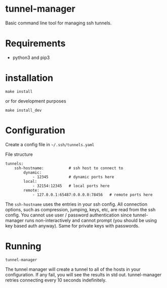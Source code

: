 # tunnel-manager

Basic command line tool for managing ssh tunnels.

# Requirements

- python3 and pip3

# installation 

`make install`

or for development purposes

`make install_dev`

# Configuration

Create a config file in `~/.ssh/tunnels.yaml`

File structure

```
tunnels:
    ssh-hostname:           # ssh host to connect to
        dynamic:
            - 12345         # dynamic ports here
        local:
            - 32154:12345   # local ports here
        remote:
            - 127.0.0.1:65487:0.0.0.0:78456   # remote ports here

```

The `ssh-hostname` uses the entries in your ssh config.  All connection options, such as compression, jumping, keys, etc, are read from the ssh config.  You cannot use user / password authentication since tunnel-manager runs non-interactively and cannot prompt (you should be using key based auth anyway).  Same for private keys with passwords.

# Running

`tunnel-manager`

The tunnel manager will create a tunnel to all of the hosts in your configuration.  If any fail, you will see the results in std out.  tunnel-manager retries connecting every 10 seconds indefinitely.  

